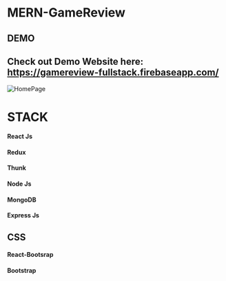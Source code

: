 # MERN-GameReview

## DEMO

   ## Check out Demo Website here: https://gamereview-fullstack.firebaseapp.com/
   ![HomePage](images/Home.png?raw=true "Home")

# STACK

   #### React Js
   #### Redux
   #### Thunk
   #### Node Js
   #### MongoDB
   #### Express Js
   
## CSS
   #### React-Bootsrap
   #### Bootstrap
